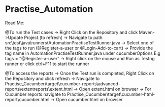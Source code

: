 # Practise_Automation
Read Me:

@To run the Test cases
-> Right Click on the Repository and click Maven->Update Project.(to refresh)
-> Navigate to path src\test\java\runners\AutomationPractiseTestRunner.java
-> Select one of the tags to run (@Register-a-user or @Login-Add-to-cart)
-> Provide the tag name in AutomationPractiseTestRunner.java under cucumberOptions
   E.g tags = "@Register-a-user"
-> Right click on the mouse and Run as Testng runner or click ctrl+F11 to start the runner


@To access the reports
-> Once the Test run is completed, Right Click on the Repository and click refresh
-> Navigate to Practise_Cucumber\target\cucumber-reports\advanced-reports\extentreports\extent.html
-> Open extent.html on browser
-> For Cucumber reports navigate to
   Practise_Cucumber\target\cucumber-html-report\cucumber.html
-> Open cucumber.html on browser
